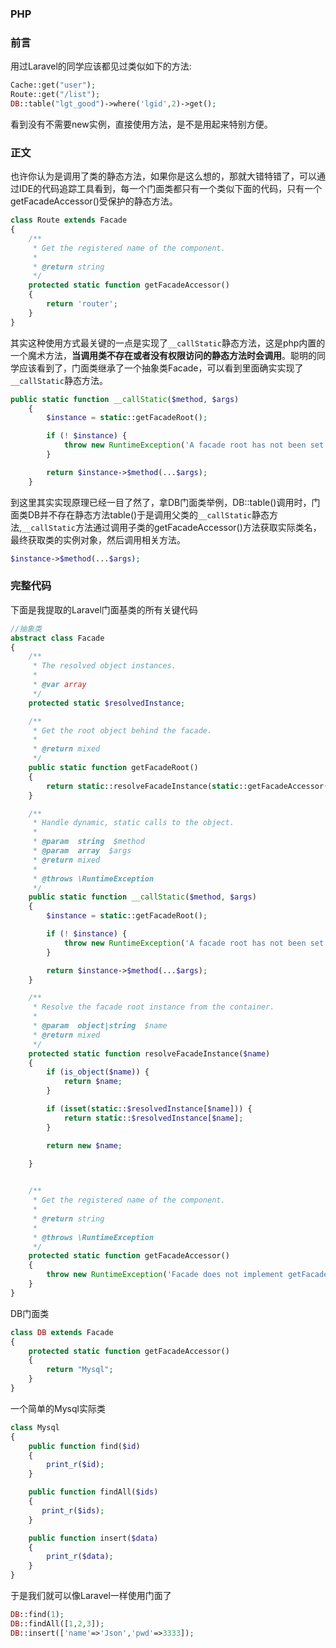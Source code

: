 ### PHP
### 前言

用过Laravel的同学应该都见过类似如下的方法:
```php
Cache::get("user");
Route::get("/list");
DB::table("lgt_good")->where('lgid',2)->get();
```
看到没有不需要new实例，直接使用方法，是不是用起来特别方便。

###  正文

也许你认为是调用了类的静态方法，如果你是这么想的，那就大错特错了，可以通过IDE的代码追踪工具看到，每一个门面类都只有一个类似下面的代码，只有一个getFacadeAccessor()受保护的静态方法。

```php
class Route extends Facade
{
    /**
     * Get the registered name of the component.
     *
     * @return string
     */
    protected static function getFacadeAccessor()
    {
        return 'router';
    }
}
```

其实这种使用方式最关键的一点是实现了`__callStatic`静态方法，这是php内置的一个魔术方法，**当调用类不存在或者没有权限访问的静态方法时会调用**。聪明的同学应该看到了，门面类继承了一个抽象类Facade，可以看到里面确实实现了`__callStatic`静态方法。

```php
public static function __callStatic($method, $args)
    {
        $instance = static::getFacadeRoot();

        if (! $instance) {
            throw new RuntimeException('A facade root has not been set.');
        }

        return $instance->$method(...$args);
    }
```
到这里其实实现原理已经一目了然了，拿DB门面类举例，DB::table()调用时，门面类DB并不存在静态方法table()于是调用父类的`__callStatic`静态方法,`__callStatic`方法通过调用子类的getFacadeAccessor()方法获取实际类名，最终获取类的实例对象，然后调用相关方法。

```php
$instance->$method(...$args);
```

### 完整代码

下面是我提取的Laravel门面基类的所有关键代码

```php
//抽象类
abstract class Facade
{
    /**
     * The resolved object instances.
     *
     * @var array
     */
    protected static $resolvedInstance;

    /**
     * Get the root object behind the facade.
     *
     * @return mixed
     */
    public static function getFacadeRoot()
    {
        return static::resolveFacadeInstance(static::getFacadeAccessor());
    }

    /**
     * Handle dynamic, static calls to the object.
     *
     * @param  string  $method
     * @param  array  $args
     * @return mixed
     *
     * @throws \RuntimeException
     */
    public static function __callStatic($method, $args)
    {
        $instance = static::getFacadeRoot();

        if (! $instance) {
            throw new RuntimeException('A facade root has not been set.');
        }

        return $instance->$method(...$args);
    }

    /**
     * Resolve the facade root instance from the container.
     *
     * @param  object|string  $name
     * @return mixed
     */
    protected static function resolveFacadeInstance($name)
    {
        if (is_object($name)) {
            return $name;
        }

        if (isset(static::$resolvedInstance[$name])) {
            return static::$resolvedInstance[$name];
        }

        return new $name;
        
    }


    /**
     * Get the registered name of the component.
     *
     * @return string
     *
     * @throws \RuntimeException
     */
    protected static function getFacadeAccessor()
    {
        throw new RuntimeException('Facade does not implement getFacadeAccessor method.');
    }
}
```

DB门面类

```php
class DB extends Facade
{
    protected static function getFacadeAccessor()
    {
        return "Mysql";
    }
}
```

一个简单的Mysql实际类
```php
class Mysql 
{
    public function find($id)
    {
        print_r($id);
    }

    public function findAll($ids)
    {
       print_r($ids);
    }

    public function insert($data)
    {
        print_r($data);
    }
}

```
于是我们就可以像Laravel一样使用门面了

```php
DB::find(1);
DB::findAll([1,2,3]);
DB::insert(['name'=>'Json','pwd'=>3333]);
```